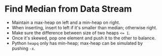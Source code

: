 # Find Median from Data Stream

* Maintain a max-heap on left and a min-heap on right.
* When inserting, insert to left if it's smaller than median; otherwise right.
* Make sure the difference between size of two heaps `<= 1`.
* Once it's skewed, pop one element and push it to the other to balance.
* Python `heapq` only has min-heap; max-heap can be simulated by pushing `-x`.